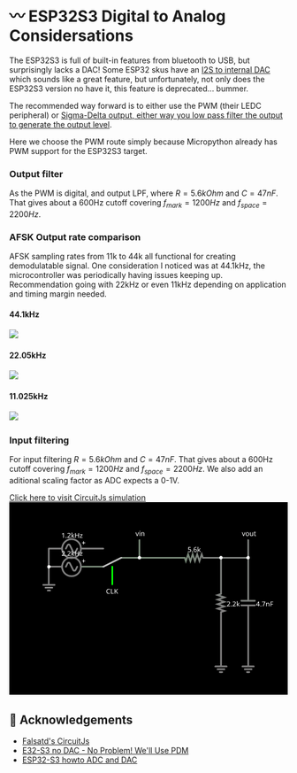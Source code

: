 # 〰️ ESP32S3 Digital to Analog Considersations

The ESP32S3 is full of built-in features from bluetooth to USB, but surprisingly lacks a DAC!  Some ESP32 skus have an [I2S to internal DAC](https://docs.espressif.com/projects/esp-idf/en/v4.4.1/esp32/api-reference/peripherals/i2s.html#configuring-i2s-to-use-internal-dac-for-analog-output) which sounds like a great feature, but unfortunately, not only does the ESP32S3 version no have it, this feature is deprecated... bummer.

The recommended way forward is to either use the PWM (their LEDC peripheral) or [Sigma-Delta output, either way you low pass filter the output to generate the output level](https://github.com/espressif/esp-idf/tree/b4268c874a4cf8fcf7c0c4153cffb76ad2ddda4e/examples/peripherals/sigma_delta/sdm_dac).  

Here we choose the PWM route simply because Micropython already has PWM support for the ESP32S3 target.  

### Output filter
As the PWM is digital, and output LPF, where $` R = 5.6k Ohm `$ and $` C = 47n F `$.  That gives about a 600Hz cutoff covering $`f_{mark} = 1200Hz`$ and $`f_{space} = 2200Hz`$.

### AFSK Output rate comparison
AFSK sampling rates from 11k to 44k all functional for creating demodulatable signal.  One consideration I noticed was at 44.1kHz, the microcontroller was periodically having issues keeping up.  Recommendation going with 22kHz or even 11kHz depending on application and timing margin needed.

#### 44.1kHz
<img src="44k.jpg" width="600">

#### 22.05kHz
<img src="22k.jpg" width="600">

#### 11.025kHz
<img src="11k.jpg" width="600">


### Input filtering
For input filtering $` R = 5.6k Ohm `$ and $` C = 47n F `$.  That gives about a 600Hz cutoff covering $`f_{mark} = 1200Hz`$ and $`f_{space} = 2200Hz`$.  We also add an aditional scaling factor as ADC expects a 0-1V.

[Click here to visit CircuitJs simulation](https://www.falstad.com/circuit/circuitjs.html?ctz=CQAgjCAMB0l3BWc0DscBMkDMBOHAWOAydEBSMsihAUwFowwAoAcxEIq03bhCwVIVITAE4h0CAGzhJnATKFlZwgMY8KYWer7d87VPENHIYejijQEOFOgAck9GAkowNhLYtwIwzCnGQPMHw9TECndhAANwBLADsmX21NCg5wcL1IgHsAVwAXJgB3PnlkpK1hItCFf0DgqEKa6olpUuEAJWrXFq10dD0IUglOcUsoCwQmUqrSp0Ce-3BjQxGJyPZa-rtwOo1wTA1RsFGhSyY1-ECUFq2usYH95CQjpBOJtgvwK-XGoQaP2-+O1ExUGNhBP3E+wa-FIpRhP2h8nQYPhXF+bFR3FR8l+mQi3j26BwHnQ0Dw6CwYGwXhwYGskGkMHgBNIWHqQA)
<br>
<img src="circuit-20250518-2010.svg" alt="" width="600"><br>

## :raised_hands: Acknowledgements
- [Falsatd's CircuitJs](https://www.falstad.com/circuit/circuitjs.html)
- [E32-S3 no DAC - No Problem! We'll Use PDM](https://www.atomic14.com/2024/01/05/esp32-s3-no-pins.html#:~:text=So%2C%20there's%20no%20DAC%20on,and%20use%20an%20analog%20amplifier.)
- [ESP32-S3 howto ADC and DAC](https://github.com/nakhonthai/ESP32APRS_T-TWR/tree/main/doc)


